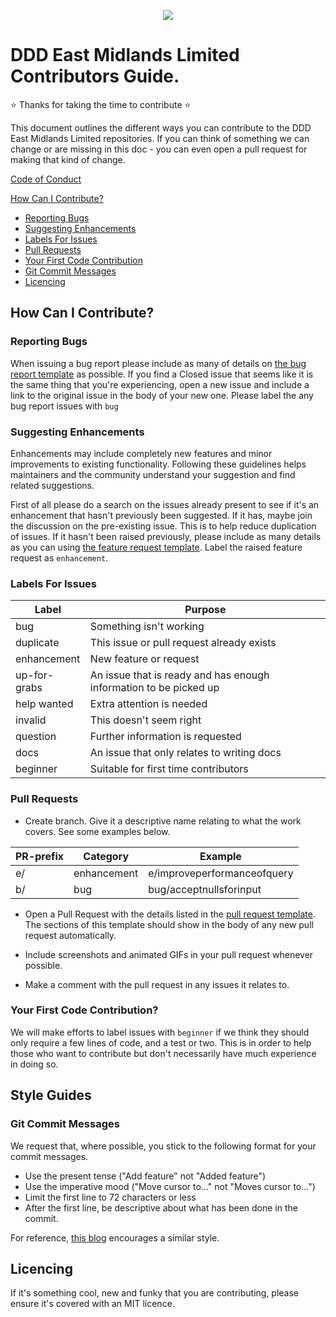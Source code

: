 <p align="center">
  <img src="https://s3.eu-west-2.amazonaws.com/ddd-images/ddd_avatar_200x200.jpg" />
</p>

# DDD East Midlands Limited Contributors Guide.

:star: Thanks for taking the time to contribute :star: 

This document outlines the different ways you can contribute to the DDD East Midlands Limited repositories. If you can think of something we can change or are missing in this doc - you can even open a pull request for making that kind of change.

[Code of Conduct](CODE_OF_CONDUCT.md)

[How Can I Contribute?](#how-can-i-contribute)
  * [Reporting Bugs](#reporting-bugs)
  * [Suggesting Enhancements](#suggesting-enhancements)
  * [Labels For Issues](#labels-for-issues)
  * [Pull Requests](#pull-requests)
  * [Your First Code Contribution](#your-first-code-contribution)
  * [Git Commit Messages](#git-commit-messages)
  * [Licencing](#licencing)

## How Can I Contribute?

### Reporting Bugs

When issuing a bug report please include as many of details on [the bug report template](./ISSUE_TEMPLATE/bug_report.md) as possible. If you find a Closed issue that seems like it is the same thing that you're experiencing, open a new issue and include a link to the original issue in the body of your new one. Please label the any bug report issues with `bug`

### Suggesting Enhancements

Enhancements may include completely new features and minor improvements to existing functionality. Following these guidelines helps maintainers and the community understand your suggestion and find related suggestions.

First of all please do a search on the issues already present to see if it's an enhancement that hasn't previously been suggested. If it has, maybe join the discussion on the pre-existing issue. This is to help reduce duplication of issues. If it hasn't been raised previously, please include as many details as you can using [the feature request template](./ISSUE_TEMPLATE/feature_request.md). Label the raised feature request as `enhancement`.

### Labels For Issues

| Label | Purpose |
| --- |--- |
| bug | Something isn't working |
| duplicate | This issue or pull request already exists |
| enhancement | New feature or request |
| up-for-grabs | An issue that is ready and has enough information to be picked up |
| help wanted | Extra attention is needed |
| invalid | This doesn't seem right |
| question | Further information is requested |
| docs | An issue that only relates to writing docs |
| beginner | Suitable for first time contributors |

### Pull Requests

- Create branch. Give it a descriptive name relating to what the work covers. See some examples below.

| PR-prefix | Category | Example |
| --- | --- | --- |
| e/| enhancement | e/improveperformanceofquery |
| b/ | bug | bug/acceptnullsforinput |

* Open a Pull Request with the details listed in the [pull request template](../pull_request_template.md). The sections of this template should show in the body of any new pull request automatically.

* Include screenshots and animated GIFs in your pull request whenever possible.

* Make a comment with the pull request in any issues it relates to.

### Your First Code Contribution?

We will make efforts to label issues with `beginner` if we think they should only require a few lines of code, and a test or two. This is in order to help those who want to contribute but don't necessarily have much experience in doing so.

## Style Guides

### Git Commit Messages

We request that, where possible, you stick to the following format for your commit messages.

- Use the present tense ("Add feature" not "Added feature")
- Use the imperative mood ("Move cursor to..." not "Moves cursor to...")
- Limit the first line to 72 characters or less
- After the first line, be descriptive about what has been done in the commit.

For reference, [this blog](https://chris.beams.io/posts/git-commit/) encourages a similar style.

## Licencing

If it's something cool, new and funky that you are contributing, please ensure it's covered with an MIT licence.